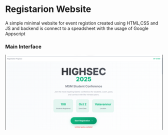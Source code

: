 # Registarion Website

A simple minimal website for event registion created using HTML,CSS and JS and backend is connect to a speadsheet with the usage of Google Appscript 



### Main Interface
![main_ing](img/highsec_web.png)
